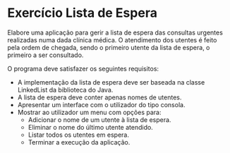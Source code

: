 # Exercício Lista de Espera

Elabore uma aplicação para gerir a lista de espera das consultas urgentes realizadas numa dada clínica médica. O atendimento dos utentes é feito pela ordem de chegada, sendo o primeiro utente da lista de espera, o primeiro a ser consultado.

O programa deve satisfazer os seguintes requisitos:
* A implementação da lista de espera deve ser baseada na classe LinkedList da biblioteca do Java.
* A lista de espera deve conter apenas nomes de utentes. 
* Apresentar um interface com o utilizador do tipo consola.
* Mostrar ao utilizador um menu com opções para:
  * Adicionar o nome de um utente à lista de espera.
  * Eliminar o nome do último utente atendido.
  * Listar todos os utentes em espera.
  * Terminar a execução da aplicação.
